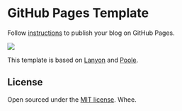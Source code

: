 GitHub Pages Template
=====================

Follow [instructions](<http://www.texts.io/support/0017/>) to publish your blog
on GitHub Pages.

![](<https://f.cloud.github.com/assets/98681/1825266/be03f014-71b0-11e3-9539-876e61530e24.png>)

This template is based on [Lanyon](<https://github.com/poole/lanyon>) and
[Poole](<http://getpoole.com>).

License
-------

Open sourced under the [MIT license](<LICENSE.md>). Whee.

